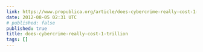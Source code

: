 ```yaml
---
link: https://www.propublica.org/article/does-cybercrime-really-cost-1-trillion
date: 2012-08-05 02:31 UTC
# published: false
published: true
title: does-cybercrime-really-cost-1-trillion
tags: []
---
```



